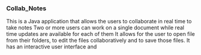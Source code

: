 ### Collab_Notes

This is a Java application that allows the users to collaborate in real time to take notes
Two or more users can work on a single document while real time updates are available for each of them
It allows for the user to open file from their folders, to edit the files collaboratively and to save those files.
It has an interactive user interface and
